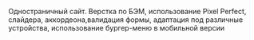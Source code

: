 Одностраничный сайт. Верстка по БЭМ, использование Pixel Perfect, слайдера, аккордеона,валидация формы, адаптация под различные устройства, использование бургер-меню в мобильной версии
